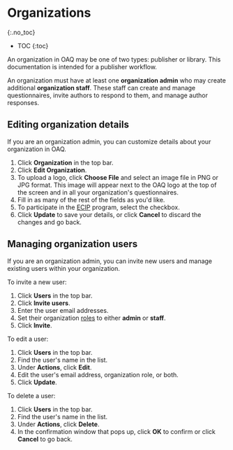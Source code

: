 # Organizations
{:.no_toc}

- TOC
{:toc}

An organization in OAQ may be one of two types: publisher or library. This documentation is intended for a publisher workflow.

An organization must have at least one **organization admin** who may create additional **organization staff**. These staff can create and manage questionnaires, invite authors to respond to them, and manage author responses.

## Editing organization details

If you are an organization admin, you can customize details about your organization in OAQ.

1. Click **Organization** in the top bar.
2. Click **Edit Organization**.
3. To upload a logo, click **Choose File** and select an image file in PNG or JPG format. This image will appear next to the OAQ logo at the top of the screen and in all your organization's questionnaires.
4. Fill in as many of the rest of the fields as you'd like.
5. To participate in the [ECIP](https://www.loc.gov/publish/cip/about/) program, select the checkbox.
6. Click **Update** to save your details, or click **Cancel** to discard the changes and go back.

## Managing organization users

If you are an organization admin, you can invite new users and manage existing users within your organization.

To invite a new user:

  1. Click **Users** in the top bar.
  2. Click **Invite users**.
  3. Enter the user email addresses.
  4. Set their organization [roles](/publisher-workflow/articles/account_management#types-of-account-roles) to either **admin** or **staff**.
  5. Click **Invite**.

To edit a user:

  1. Click **Users** in the top bar.
  2. Find the user's name in the list.
  3. Under **Actions**, click **Edit**.
  4. Edit the user's email address, organization role, or both.
  5. Click **Update**.

To delete a user:

  1. Click **Users** in the top bar.
  2. Find the user's name in the list.
  3. Under **Actions**, click **Delete**.
  4. In the confirmation window that pops up, click **OK** to confirm or click **Cancel** to go back.
